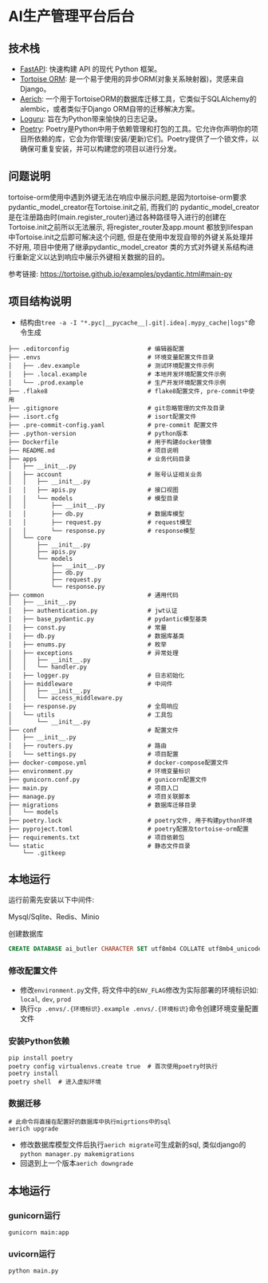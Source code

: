 # AI生产管理平台后台

## 技术栈

- [FastAPI](https://fastapi.tiangolo.com/zh/): 快速构建 API 的现代 Python 框架。
- [Tortoise ORM](https://tortoise.github.io/): 是一个易于使用的异步ORM(对象关系映射器)，灵感来自Django。
- [Aerich](https://github.com/tortoise/aerich): 一个用于TortoiseORM的数据库迁移工具，它类似于SQLAlchemy的alembic，或者类似于Django ORM自带的迁移解决方案。
- [Loguru](https://loguru.readthedocs.io/en/stable/): 旨在为Python带来愉快的日志记录。
- [Poetry](https://python-poetry.org/docs/): Poetry是Python中用于依赖管理和打包的工具。它允许你声明你的项目所依赖的库，它会为你管理(安装/更新)它们。Poetry提供了一个锁文件，以确保可重复安装，并可以构建您的项目以进行分发。

## 问题说明

tortoise-orm使用中遇到外键无法在响应中展示问题,是因为tortoise-orm要求pydantic_model_creator在Tortoise.init之前, 而我们的
pydantic_model_creator是在注册路由时(main.register_router)通过各种路径导入进行的创建在Tortoise.init之前所以无法展示, 将register_router及app.mount
都放到lifespan中Tortoise.init之后即可解决这个问题, 但是在使用中发现自带的外键关系处理并不好用, 项目中使用了继承pydantic_model_creator
类的方式对外键关系结构进行重新定义以达到响应中展示外键相关数据的目的。

参考链接: https://tortoise.github.io/examples/pydantic.html#main-py

## 项目结构说明

- 结构由`tree -a -I "*.pyc|__pycache__|.git|.idea|.mypy_cache|logs"`命令生成

```text
├── .editorconfig                      # 编辑器配置
├── .envs                              # 环境变量配置文件目录
│   ├── .dev.example                   # 测试环境配置文件示例
│   ├── .local.example                 # 本地开发环境配置文件示例
│   └── .prod.example                  # 生产开发环境配置文件示例
├── .flake8                            # flake8配置文件, pre-commit中使用
├── .gitignore                         # git忽略管理的文件及目录
├── .isort.cfg                         # isort配置文件
├── .pre-commit-config.yaml            # pre-commit 配置文件
├── .python-version                    # python版本
├── Dockerfile                         # 用于构建docker镜像
├── README.md                          # 项目说明
├── apps                               # 业务代码目录
│   ├── __init__.py
│   ├── account                        # 账号认证相关业务
│   │   ├── __init__.py
│   │   ├── apis.py                    # 接口视图
│   │   └── models                     # 模型目录
│   │       ├── __init__.py
│   │       ├── db.py                  # 数据库模型
│   │       ├── request.py             # request模型
│   │       └── response.py            # response模型
│   └── core
│       ├── __init__.py
│       ├── apis.py
│       └── models
│           ├── __init__.py
│           ├── db.py
│           ├── request.py
│           └── response.py
├── common                             # 通用代码
│   ├── __init__.py
│   ├── authentication.py              # jwt认证
│   ├── base_pydantic.py               # pydantic模型基类
│   ├── const.py                       # 常量
│   ├── db.py                          # 数据库基类
│   ├── enums.py                       # 枚举
│   ├── exceptions                     # 异常处理
│   │   ├── __init__.py
│   │   └── handler.py
│   ├── logger.py                      # 日志初始化
│   ├── middleware                     # 中间件
│   │   ├── __init__.py
│   │   └── access_middleware.py
│   ├── response.py                    # 全局响应
│   └── utils                          # 工具包
│       └── __init__.py
├── conf                               # 配置文件
│   ├── __init__.py
│   ├── routers.py                     # 路由
│   └── settings.py                    # 项目配置
├── docker-compose.yml                 # docker-compose配置文件
├── environment.py                     # 环境变量标识
├── gunicorn.conf.py                   # gunicorn配置文件
├── main.py                            # 项目入口
├── manage.py                          # 项目关联脚本
├── migrations                         # 数据库迁移目录
│   └── models
├── poetry.lock                        # poetry文件, 用于构建python环境
├── pyproject.toml                     # poetry配置及tortoise-orm配置
├── requirements.txt                   # 项目依赖包
└── static                             # 静态文件目录
    └── .gitkeep
```

## 本地运行

运行前需先安装以下中间件:

Mysql/Sqlite、Redis、Minio

创建数据库
```sql
CREATE DATABASE ai_butler CHARACTER SET utf8mb4 COLLATE utf8mb4_unicode_ci;
```

### 修改配置文件

- 修改`environment.py`文件, 将文件中的`ENV_FLAG`修改为实际部署的环境标识如: `local`, `dev`, `prod`
- 执行`cp .envs/.{环境标识}.example .envs/.{环境标识}`命令创建环境变量配置文件

### 安装Python依赖
```shell
pip install poetry
poetry config virtualenvs.create true  # 首次使用poetry时执行
poetry install
poetry shell  # 进入虚拟环境
```

### 数据迁移
```shell
# 此命令将直接在配置好的数据库中执行migrtions中的sql
aerich upgrade
```
- 修改数据库模型文件后执行`aerich migrate`可生成新的sql, 类似django的`python manager.py makemigrations`
- 回退到上一个版本`aerich downgrade`

## 本地运行

### gunicorn运行
```shell
gunicorn main:app
```
### uvicorn运行
```shell
python main.py
```
